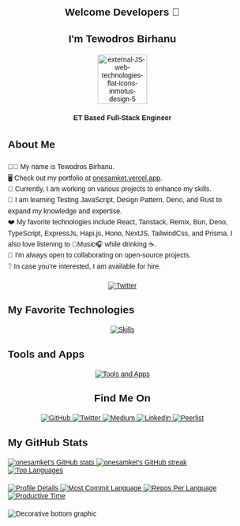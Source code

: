 <section id="wrapper" style="padding: 20px; max-width: 800px; margin: 0 auto; font-family: Arial, sans-serif;">
  <div align="center">
    <h1>Welcome Developers 👋</h1>
    <h2>I'm Tewodros Birhanu</h2>
  </div>

  <div id="header" align="center" style="margin: 20px 0;">
    <img width="100" height="100" src="https://camo.githubusercontent.com/48a026f4399514afed27e76efb9f48e139a0ba4b613d933a8c7a094dc1da475c/68747470733a2f2f74656368737461636b2d67656e657261746f722e76657263656c2e6170702f72656163742d69636f6e2e737667" alt="external-JS-web-technologies-flat-icons-inmotus-design-5"/>
  </div>

  <div align="center" style="margin: 20px 0;">
    <b>ET Based Full-Stack Engineer</b>
  </div>

  <ul style="list-style: none; padding: 0; line-height: 1.6;">
    <h1>About Me</h1>
    <li>🧑‍💻 My name is Tewodros Birhanu.</li>
    <li>🖥️ Check out my portfolio at <a href="http://onesamket.vercel.app" target="_blank">onesamket.vercel.app</a>.</li>
    <li>🚀 Currently, I am working on various projects to enhance my skills.</li>
    <li>🧠 I am learning Testing JavaScript, Design Pattern, Deno, and Rust to expand my knowledge and expertise.</li>
    <li>❤️ My favorite technologies include React, Tanstack, Remix, Bun, Deno, TypeScript, ExpressJs, Hapi.js, Hono, NextJS, TailwindCss, and Prisma. I also love listening to 🎼Music🎧 while drinking ☕.</li>
    <li>🤝 I'm always open to collaborating on open-source projects.</li>
    <li>❔ In case you're interested, I am available for hire.</li>
  </ul>

  <div align="center" style="margin: 20px 0;">
    <!-- Twitter Badge -->
    <a href="https://twitter.com/onesamket" target="_blank">
      <img src="https://img.shields.io/badge/onesamket-Twitter-1da1f2?style=for-the-badge&logo=Twitter&logoColor=white" alt="Twitter">
    </a>
  </div>

  <!-- Skills Section -->
  <h2 >My Favorite Technologies</h2>
  <div align="center" style="margin: 20px 0;">
    <a href="https://skillicons.dev" target="_blank">
      <img src="https://skillicons.dev/icons?i=html,css,sass,javascript,jquery,typescript,md,react,nodejs,expressjs,rust,bun,graphql,remix,prisma,apollo,postgres,mongodb,mysql,sqlite,nextjs,graphql,tailwind,vite,vitest&theme=light" alt="Skills" />
    </a>
  </div>

  <h2 >Tools and Apps</h2>
  <div align="center" style="margin: 20px 0;">
    <a href="https://skillicons.dev" target="_blank">
      <img src="https://skillicons.dev/icons?i=chrome,gmail,notion,figma,vercel,npm,pnpm,yarn,bun,powershell,github,git,postman,vscode,devto,discord,firebase,supabase,linkedin&theme=dark" alt="Tools and Apps" />
    </a>
  </div>

  <!-- Socials Section -->
  <h2 align="center">Find Me On</h2>
  <div align="center" style="margin: 20px 0;">
    <a href="https://github.com/onesamket" target="_blank">
      <img src="https://img.shields.io/badge/-GitHub-181717?style=for-the-badge&logo=GitHub&logoColor=white" alt="GitHub">
    </a>
    <a href="https://twitter.com/onesamket" target="_blank">
      <img src="https://img.shields.io/badge/onesamket-Twitter-1da1f2?style=for-the-badge&logo=Twitter&logoColor=white" alt="Twitter">
    </a>
    <a href="https://medium.com/@onesamket" target="_blank">
      <img src="https://img.shields.io/badge/onesamket-Medium-12100e?style=for-the-badge&logo=Medium&logoColor=white" alt="Medium">
    </a>
    <a href="https://www.linkedin.com/in/ln-onesamket/" target="_blank">
      <img src="https://img.shields.io/badge/onesamket-LinkedIn-0077b5?style=for-the-badge&logo=LinkedIn&logoColor=white" alt="LinkedIn">
    </a>
    <a href="https://peerlist.io/onesamket" target="_blank">
      <img src="https://github-readme-badge.peerlist.io/api/onesamket" alt="Peerlist">
    </a>
  </div>

  <!-- GitHub Stats Section -->
  <h2 >My GitHub Stats</h2>
  <div id="stats-container"  style="margin: 20px 0;">
    <a href="http://www.github.com/onesamket" target="_blank">
      <img src="https://github-readme-stats.vercel.app/api?username=onesamket&show_icons=true&hide=&count_private=true&title_color=0891b2&text_color=ffffff&icon_color=0891b2&bg_color=1c1917&hide_border=true&show_icons=true" alt="onesamket's GitHub stats" />
    </a>
    <a href="http://www.github.com/onesamket" target="_blank">
      <img src="https://github-readme-streak-stats.herokuapp.com/?user=onesamket&stroke=ffffff&background=1c1917&ring=0891b2&fire=0891b2&currStreakNum=ffffff&currStreakLabel=0891b2&sideNums=ffffff&sideLabels=ffffff&dates=ffffff&hide_border=true" alt="onesamket's GitHub streak" />
    </a>
    <a href="https://github.com/onesamket" target="_blank">
      <img src="https://**github**-readme-stats.vercel.app/api/top-langs/?username=onesamket&langs_count=10&title_color=0891b2&text_color=ffffff&icon_color=0891b2&bg_color=1c1917&hide_border=true&locale=en&custom_title=Top%20Languages" alt="Top Languages" />
    </a>
  </div>

  <div  style="margin: 20px 0;">
    <a href="https://github-profile-summary-cards.vercel.app/api/cards/profile-details?username=onesamket&theme=github_dark" target="_blank">
      <img src="https://github-profile-summary-cards.vercel.app/api/cards/profile-details?username=onesamket&theme=github_dark" alt="Profile Details">
    </a>
    <a href="https://github-profile-summary-cards.vercel.app/api/cards/most-commit-language?username=onesamket&theme=github_dark" target="_blank">
      <img src="https://github-profile-summary-cards.vercel.app/api/cards/most-commit-language?username=onesamket&theme=github_dark" alt="Most Commit Language">
    </a>
    <a href="https://github-profile-summary-cards.vercel.app/api/cards/repos-per-language?username=onesamket&theme=github_dark" target="_blank">
      <img src="https://github-profile-summary-cards.vercel.app/api/cards/repos-per-language?username=onesamket&theme=github_dark" alt="Repos Per Language">
    </a>
    <a href="https://github-profile-summary-cards.vercel.app/api/cards/productive-time?username=onesamket&theme=github_dark" target="_blank">
      <img src="https://github-profile-summary-cards.vercel.app/api/cards/productive-time?username=onesamket&theme=github_dark" alt="Productive Time">
    </a>
  </div>

  <div  style="margin: 20px 0;">
    <img src="https://raw.githubusercontent.com/mayhemantt/mayhemantt/Update/svg/Bottom.svg" alt="Decorative bottom graphic" />
  </div>
</section>
